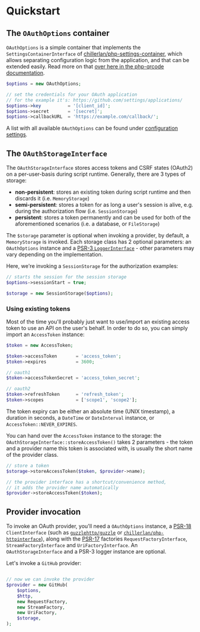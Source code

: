 # Quickstart

## The `OAuthOptions` container

`OAuthOptions` is a simple container that implements the `SettingsContainerInterface` of [chillerlan/php-settings-container](https://github.com/chillerlan/php-settings-container#readme),
which allows separating configuration logic from the application, and that can be extended easily.
Read more on that [over here in the php-qrcode documentation](https://php-qrcode.readthedocs.io/en/main/Usage/Advanced-usage.html#configuration-via-qroptions).


```php
$options = new OAuthOptions;

// set the credentials for your OAuth application
// for the example it's: https://github.com/settings/applications/
$options->key          = '[client_id]';
$options->secret       = '[secret]';
$options->callbackURL  = 'https://example.com/callback/';
```

A list with all available `OAuthOptions` can be found under [configuration settings](../Basics/Configuration-settings.md).


## The `OAuthStorageInterface`

The `OAuthStorageInterface` stores access tokens and CSRF states (OAuth2) on a per-user-basis during script runtime. Generally, there are 3 types of storage:

- **non-persistent**: stores an existing token during script runtime and then discards it (i.e. `MemoryStorage`)
- **semi-persistent**: stores a token for as long a user's session is alive, e.g. during the authorization flow (i.e. `SessionStorage`)
- **persistent**: stores a token permanently and can be used for both of the aforementioned scenarios (i.e. a database, or `FileStorage`)

The `$storage` parameter is optional when invoking a provider, by default, a `MemoryStorage` is invoked.
Each storage class has 2 optional parameters: an `OAuthOptions` instance and a [PSR-3 `LoggerInterface`](https://www.php-fig.org/psr/psr-3/) - other parameters may vary depending on the implementation.

Here, we're invoking a `SessionStorage` for the authorization examples:

```php
// starts the session for the session storage
$options->sessionStart = true;

$storage = new SessionStorage($options);
```

### Using existing tokens

Most of the time you'll probably just want to use/import an existing access token to use an API on the user's behalf.
In order to do so, you can simply import an `AccessToken` instance:

```php
$token = new AccessToken;

$token->accessToken       = 'access_token';
$token->expires           = 3600;

// oauth1
$token->accessTokenSecret = 'access_token_secret';

// oauth2
$token->refreshToken      = 'refresh_token';
$token->scopes            = ['scope1', 'scope2'];
```

The token expiry can be either an absolute time (UNIX timestamp), a duration in seconds, a `DateTime` or `DateInterval` instance, or `AccessToken::NEVER_EXPIRES`.

You can hand over the `AccessToken` instance to the storage: the `OAuthStorageInterface::storeAccessToken()` takes 2 parameters -
the token and a provider name this token is associated with, is usually the short name of the provider class.

```php
// store a token
$storage->storeAccessToken($token, $provider->name);

// the provider interface has a shortcut/convenience method,
// it adds the provider name automatically
$provider->storeAccessToken($token);
```


## Provider invocation

To invoke an OAuth provider, you'll need a `OAuthOptions` instance, a [PSR-18](https://www.php-fig.org/psr/psr-18/) `ClientInterface` (such as [`guzzlehttp/guzzle`](https://github.com/guzzle/guzzle) or [`chillerlan/php-httpinterface`](https://github.com/chillerlan/php-httpinterface)),
along with the [PSR-17](https://www.php-fig.org/psr/psr-17/) factories `RequestFactoryInterface`, `StreamFactoryInterface` and `UriFactoryInterface`. An `OAuthStorageInterface` and a PSR-3 logger instance are optional.


Let's invoke a `GitHub` provider:

```php

// now we can invoke the provider
$provider = new GitHub(
	$options,
	$http,
	new RequestFactory,
	new StreamFactory,
	new UriFactory,
	$storage,
);
```

